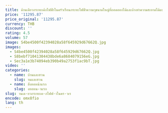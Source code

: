 ```yaml
---
title: ด้านเดียวกระทะเค้กไฟฟ้าในครัวเรือนกระทะไฟฟ้าความจุขนาดใหญ่ที่ถอดออกได้และล้างทําความสะอาดได้แยกถาดอบ
price: '11295.87'
price_original: '11295.87'
currency: THB
discount: ''
rating: 4.5
volume: 57
image: S4be4500f42394028a58f645929d67662Q.jpg
images:
  - S4be4500f42394028a58f645929d67662Q.jpg
  - S8bebf71041304438bde6a8684079156eG.jpg
  - Sec3a1e3b74094eb390b49a2753f1ac9bT.jpg
video: ''
categories:
  - name: บ้านและสวน
    slug: านและสวน
  - name: สิ่งทอหน้าแรก
    slug: งทอหน-าแรก
slug: านเด-ยวกระทะเค-กไฟฟ-าในคร-วเร
encode: omx8fio
lang: th
---
```

  